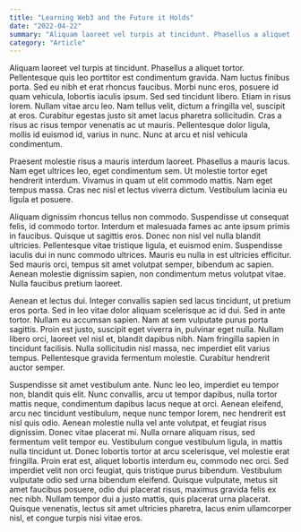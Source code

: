 ```yaml
---
title: "Learning Web3 and the Future it Holds"
date: "2022-04-22"
summary: "Aliquam laoreet vel turpis at tincidunt. Phasellus a aliquet tortor. Pellentesque quis leo porttitor est condimentum gravida. Nam luctus finibus porta. Sed eu nibh et erat rhoncus faucibus. Morbi nunc eros, posuere id quam vehicula, lobortis iaculis ipsum. Sed sed tincidunt libero. Etiam in risus lorem. Nullam vitae arcu leo."
category: "Article"
---
```


Aliquam laoreet vel turpis at tincidunt. Phasellus a aliquet tortor. Pellentesque quis leo porttitor est condimentum gravida. Nam luctus finibus porta. Sed eu nibh et erat rhoncus faucibus. Morbi nunc eros, posuere id quam vehicula, lobortis iaculis ipsum. Sed sed tincidunt libero. Etiam in risus lorem. Nullam vitae arcu leo. Nam tellus velit, dictum a fringilla vel, suscipit at eros. Curabitur egestas justo sit amet lacus pharetra sollicitudin. Cras a risus ac risus tempor venenatis ac ut mauris. Pellentesque dolor ligula, mollis id euismod id, varius in nunc. Nunc at arcu et nisl vehicula condimentum.

Praesent molestie risus a mauris interdum laoreet. Phasellus a mauris lacus. Nam eget ultrices leo, eget condimentum sem. Ut molestie tortor eget hendrerit interdum. Vivamus in quam ut elit commodo mattis. Nam eget tempus massa. Cras nec nisl et lectus viverra dictum. Vestibulum lacinia eu ligula et posuere.

Aliquam dignissim rhoncus tellus non commodo. Suspendisse ut consequat felis, id commodo tortor. Interdum et malesuada fames ac ante ipsum primis in faucibus. Quisque ut sagittis eros. Donec non nisl vel nulla blandit ultricies. Pellentesque vitae tristique ligula, et euismod enim. Suspendisse iaculis dui in nunc commodo ultrices. Mauris eu nulla in est ultricies efficitur. Sed mauris orci, tempus sit amet volutpat semper, bibendum ac sapien. Aenean molestie dignissim sapien, non condimentum metus volutpat vitae. Nulla faucibus pretium laoreet.

Aenean et lectus dui. Integer convallis sapien sed lacus tincidunt, ut pretium eros porta. Sed in leo vitae dolor aliquam scelerisque ac id dui. Sed in ante tortor. Nullam eu accumsan sapien. Nam at sem vulputate purus porta sagittis. Proin est justo, suscipit eget viverra in, pulvinar eget nulla. Nullam libero orci, laoreet vel nisl et, blandit dapibus nibh. Nam fringilla sapien in tincidunt facilisis. Nulla sollicitudin nisl massa, nec imperdiet elit varius tempus. Pellentesque gravida fermentum molestie. Curabitur hendrerit auctor semper.

Suspendisse sit amet vestibulum ante. Nunc leo leo, imperdiet eu tempor non, blandit quis elit. Nunc convallis, arcu ut tempor dapibus, nulla tortor mattis neque, condimentum dapibus lacus neque at orci. Aenean eleifend, arcu nec tincidunt vestibulum, neque nunc tempor lorem, nec hendrerit est nisl quis odio. Aenean molestie nulla vel ante volutpat, et feugiat risus dignissim. Donec vitae placerat mi. Nulla ornare aliquam risus, sed fermentum velit tempor eu. Vestibulum congue vestibulum ligula, in mattis nulla tincidunt ut. Donec lobortis tortor at arcu scelerisque, vel molestie erat fringilla. Proin erat est, aliquet lobortis interdum eu, commodo nec orci. Sed imperdiet velit non orci feugiat, quis tristique purus bibendum. Vestibulum vulputate odio sed urna bibendum eleifend. Quisque vulputate, metus sit amet faucibus posuere, odio dui placerat risus, maximus gravida felis ex nec nibh. Nullam tempor dui a justo mattis, quis placerat urna placerat. Quisque venenatis, lectus sit amet ultricies pharetra, lacus enim ullamcorper nisl, et congue turpis nisi vitae eros.
